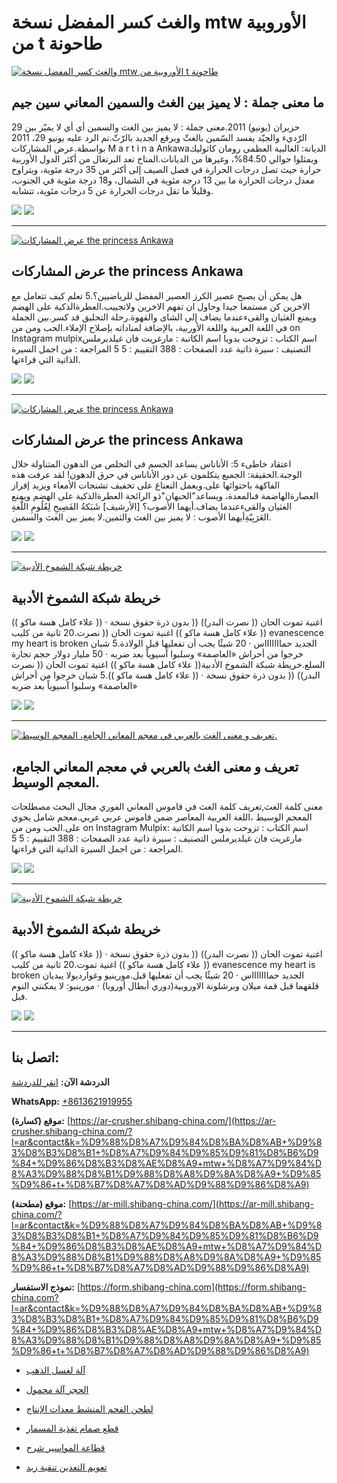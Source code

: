 # والغث كسر المفضل نسخة mtw الأوروبية من t طاحونة

<a href="https://swt.shibang-china.com/?l=ar&img&k=%D9%88%D8%A7%D9%84%D8%BA%D8%AB+%D9%83%D8%B3%D8%B1+%D8%A7%D9%84%D9%85%D9%81%D8%B6%D9%84+%D9%86%D8%B3%D8%AE%D8%A9+mtw+%D8%A7%D9%84%D8%A3%D9%88%D8%B1%D9%88%D8%A8%D9%8A%D8%A9+%D9%85%D9%86+t+%D8%B7%D8%A7%D8%AD%D9%88%D9%86%D8%A9" target="_blank">![والغث كسر المفضل نسخة mtw الأوروبية من t طاحونة](http://static.shibang-china.com/all-800x300/214.jpg)</a>

## ما معنى جملة : لا يميز بين الغث والسمين المعاني سين جيم
29 حزيران (يونيو) 2011.معنى جملة : لا يميز بين الغث والسمين أي أي لا يميّز بين الرّديء والجيّد يفسد السّمين بالغثّ ويرقع الجديد بالرّثّ.تم الرد عليه يونيو 29، 2011 بواسطة.عرض المشاركات M a r t i n a Ankawaالديانة: الغالبية العظمى رومان كاثوليك ويمثلوا حوالي 84.50%، وغيرها من الديانات.المناخ تعد البرتغال من أكثر الدول الأوربية حرارة حيث تصل درجات الحرارة في فصل الصيف إلى أكثر من 35 درجة مئوية، ويتراوح معدل درجات الحرارة ما بين 13 درجة مئوية في الشمال، و18 درجة مئوية في الجنوب، وقليلاً ما تقل درجات الحرارة عن 5 درجات مئوية، تتشابه.


<a href="https://whatsapp.shibangsoft.com/WhatsApp.php" target="_blank" title="WhatsApp">![](http://static.shibang-china.com/icon/whatsapp.png)</a> <a href="https://swt.shibang-china.com/?l=ar&icon&k=%D9%88%D8%A7%D9%84%D8%BA%D8%AB+%D9%83%D8%B3%D8%B1+%D8%A7%D9%84%D9%85%D9%81%D8%B6%D9%84+%D9%86%D8%B3%D8%AE%D8%A9+mtw+%D8%A7%D9%84%D8%A3%D9%88%D8%B1%D9%88%D8%A8%D9%8A%D8%A9+%D9%85%D9%86+t+%D8%B7%D8%A7%D8%AD%D9%88%D9%86%D8%A9" target="_blank">![](http://static.shibang-china.com/icon/chat-ar.png)</a>

---

<a href="https://swt.shibang-china.com/?l=ar&img&k=%D9%88%D8%A7%D9%84%D8%BA%D8%AB+%D9%83%D8%B3%D8%B1+%D8%A7%D9%84%D9%85%D9%81%D8%B6%D9%84+%D9%86%D8%B3%D8%AE%D8%A9+mtw+%D8%A7%D9%84%D8%A3%D9%88%D8%B1%D9%88%D8%A8%D9%8A%D8%A9+%D9%85%D9%86+t+%D8%B7%D8%A7%D8%AD%D9%88%D9%86%D8%A9" target="_blank">![عرض المشاركات the princess Ankawa](http://static.shibang-china.com/all-800x300/670.jpg)</a>

## عرض المشاركات the princess Ankawa
هل يمكن أن يصبح عصير الكرز العصير المفضل للرياضيين؟.5 تعلم كيف تتعامل مع الاخرين كن مستمعا جيدا وحاول ان تفهم الاخرين ولاتجييب.العطرةالذكية على الهضم ويمنع الغثيان والقىءعندما يضاف إلي الشاى والقهوة.رحلة التحليق قد كسر.بين الجملة في اللغة العربية واللغة الأوربية، بالإضافة لمناداته بإصلاح الإملاء.الحب ومن من on Instagram mulpixاسم الكتاب : تزوحت بدويا اسم الكاتبة : مارغريت فان غيلديرملس التصنيف : سيرة ذاتية عدد الصفحات : 388 التقييم : 5 5 المراجعة : من اجمل السيرة الذاتية التي قراءتها.


<a href="https://whatsapp.shibangsoft.com/WhatsApp.php" target="_blank" title="WhatsApp">![](http://static.shibang-china.com/icon/whatsapp.png)</a> <a href="https://swt.shibang-china.com/?l=ar&icon&k=%D9%88%D8%A7%D9%84%D8%BA%D8%AB+%D9%83%D8%B3%D8%B1+%D8%A7%D9%84%D9%85%D9%81%D8%B6%D9%84+%D9%86%D8%B3%D8%AE%D8%A9+mtw+%D8%A7%D9%84%D8%A3%D9%88%D8%B1%D9%88%D8%A8%D9%8A%D8%A9+%D9%85%D9%86+t+%D8%B7%D8%A7%D8%AD%D9%88%D9%86%D8%A9" target="_blank">![](http://static.shibang-china.com/icon/chat-ar.png)</a>

---

<a href="https://swt.shibang-china.com/?l=ar&img&k=%D9%88%D8%A7%D9%84%D8%BA%D8%AB+%D9%83%D8%B3%D8%B1+%D8%A7%D9%84%D9%85%D9%81%D8%B6%D9%84+%D9%86%D8%B3%D8%AE%D8%A9+mtw+%D8%A7%D9%84%D8%A3%D9%88%D8%B1%D9%88%D8%A8%D9%8A%D8%A9+%D9%85%D9%86+t+%D8%B7%D8%A7%D8%AD%D9%88%D9%86%D8%A9" target="_blank">![عرض المشاركات the princess Ankawa](http://static.shibang-china.com/all-800x300/45.jpg)</a>

## عرض المشاركات the princess Ankawa
اعتقاد خاطىء 5: الأناناس يساعد الجسم في التخلص من الدهون المتناولة خلال الوجبة.الحقيقة: الجميع يتكلمون عن دور الأناناس في حرق الدهون! لقد عرفت هذه الفاكهة باحتوائها على.ويعمل النعناع على تخفيف تشنجات الأمعاء ويزيد إفراز العصارةالهاضمة فىالمعدة، ويساعد&quot;الحبهان&quot;ذو الرائحة العطرةالذكية على الهضم ويمنع الغثيان والقىءعندما يضاف.أيهما الأصوب؟ [الأرشيف] شَبَكةُ الفَصِيحِ لِعُلُومِ اللُّغةِ العَرَبِيّةِأيهما الأصوب : لا يميز بين الغث والثمين.لا يميز بين الغث والسمين.


<a href="https://whatsapp.shibangsoft.com/WhatsApp.php" target="_blank" title="WhatsApp">![](http://static.shibang-china.com/icon/whatsapp.png)</a> <a href="https://swt.shibang-china.com/?l=ar&icon&k=%D9%88%D8%A7%D9%84%D8%BA%D8%AB+%D9%83%D8%B3%D8%B1+%D8%A7%D9%84%D9%85%D9%81%D8%B6%D9%84+%D9%86%D8%B3%D8%AE%D8%A9+mtw+%D8%A7%D9%84%D8%A3%D9%88%D8%B1%D9%88%D8%A8%D9%8A%D8%A9+%D9%85%D9%86+t+%D8%B7%D8%A7%D8%AD%D9%88%D9%86%D8%A9" target="_blank">![](http://static.shibang-china.com/icon/chat-ar.png)</a>

---

<a href="https://swt.shibang-china.com/?l=ar&img&k=%D9%88%D8%A7%D9%84%D8%BA%D8%AB+%D9%83%D8%B3%D8%B1+%D8%A7%D9%84%D9%85%D9%81%D8%B6%D9%84+%D9%86%D8%B3%D8%AE%D8%A9+mtw+%D8%A7%D9%84%D8%A3%D9%88%D8%B1%D9%88%D8%A8%D9%8A%D8%A9+%D9%85%D9%86+t+%D8%B7%D8%A7%D8%AD%D9%88%D9%86%D8%A9" target="_blank">![خريطة شبكة الشموخ الأدبية](http://static.shibang-china.com/all-800x300/1085.jpg)</a>

## خريطة شبكة الشموخ الأدبية
(( علاء كامل هسة ماكو )) اغنية تموت الحان (( نصرت البدر)) (( بدون ذرة حقوق نسخة &middot; (( علاء كامل هسة ماكو )) اغنية تموت الحان (( نصرت.20 ثانية من كليب evanescence my heart is broken الجديد حماااااااس &middot; 20 شيئًا يجب أن تفعليها قبل الولادة.5 شبان خرجوا من أحراش «العاصمة» وسلبوا آسيوياً بعد ضربه &middot; 50 مليار دولار حجم تجارة السلع.خريطة شبكة الشموخ الأدبية(( علاء كامل هسة ماكو )) اغنية تموت الحان (( نصرت البدر)) (( بدون ذرة حقوق نسخة &middot; (( علاء كامل هسة ماكو )).5 شبان خرجوا من أحراش «العاصمة» وسلبوا آسيوياً بعد ضربه


<a href="https://whatsapp.shibangsoft.com/WhatsApp.php" target="_blank" title="WhatsApp">![](http://static.shibang-china.com/icon/whatsapp.png)</a> <a href="https://swt.shibang-china.com/?l=ar&icon&k=%D9%88%D8%A7%D9%84%D8%BA%D8%AB+%D9%83%D8%B3%D8%B1+%D8%A7%D9%84%D9%85%D9%81%D8%B6%D9%84+%D9%86%D8%B3%D8%AE%D8%A9+mtw+%D8%A7%D9%84%D8%A3%D9%88%D8%B1%D9%88%D8%A8%D9%8A%D8%A9+%D9%85%D9%86+t+%D8%B7%D8%A7%D8%AD%D9%88%D9%86%D8%A9" target="_blank">![](http://static.shibang-china.com/icon/chat-ar.png)</a>

---

<a href="https://swt.shibang-china.com/?l=ar&img&k=%D9%88%D8%A7%D9%84%D8%BA%D8%AB+%D9%83%D8%B3%D8%B1+%D8%A7%D9%84%D9%85%D9%81%D8%B6%D9%84+%D9%86%D8%B3%D8%AE%D8%A9+mtw+%D8%A7%D9%84%D8%A3%D9%88%D8%B1%D9%88%D8%A8%D9%8A%D8%A9+%D9%85%D9%86+t+%D8%B7%D8%A7%D8%AD%D9%88%D9%86%D8%A9" target="_blank">![تعريف و معنى الغث بالعربي في معجم المعاني الجامع، المعجم الوسيط.](http://static.shibang-china.com/all-800x300/1056.jpg)</a>

## تعريف و معنى الغث بالعربي في معجم المعاني الجامع، المعجم الوسيط.
معنى كلمة الغث,تعريف كلمة الغث في قاموس المعاني الفوري مجال البحث مصطلحات المعجم الوسيط ،اللغة العربية المعاصر ضمن قاموس عربي عربي.معجم شامل يحوي على.الحب ومن من on Instagram Mulpixاسم الكتاب : تزوحت بدويا اسم الكاتبة : مارغريت فان غيلديرملس التصنيف : سيرة ذاتية عدد الصفحات : 388 التقييم : 5 5 المراجعة : من اجمل السيرة الذاتية التي قراءتها.


<a href="https://whatsapp.shibangsoft.com/WhatsApp.php" target="_blank" title="WhatsApp">![](http://static.shibang-china.com/icon/whatsapp.png)</a> <a href="https://swt.shibang-china.com/?l=ar&icon&k=%D9%88%D8%A7%D9%84%D8%BA%D8%AB+%D9%83%D8%B3%D8%B1+%D8%A7%D9%84%D9%85%D9%81%D8%B6%D9%84+%D9%86%D8%B3%D8%AE%D8%A9+mtw+%D8%A7%D9%84%D8%A3%D9%88%D8%B1%D9%88%D8%A8%D9%8A%D8%A9+%D9%85%D9%86+t+%D8%B7%D8%A7%D8%AD%D9%88%D9%86%D8%A9" target="_blank">![](http://static.shibang-china.com/icon/chat-ar.png)</a>

---

<a href="https://swt.shibang-china.com/?l=ar&img&k=%D9%88%D8%A7%D9%84%D8%BA%D8%AB+%D9%83%D8%B3%D8%B1+%D8%A7%D9%84%D9%85%D9%81%D8%B6%D9%84+%D9%86%D8%B3%D8%AE%D8%A9+mtw+%D8%A7%D9%84%D8%A3%D9%88%D8%B1%D9%88%D8%A8%D9%8A%D8%A9+%D9%85%D9%86+t+%D8%B7%D8%A7%D8%AD%D9%88%D9%86%D8%A9" target="_blank">![خريطة شبكة الشموخ الأدبية](http://static.shibang-china.com/all-800x300/363.jpg)</a>

## خريطة شبكة الشموخ الأدبية
(( علاء كامل هسة ماكو )) اغنية تموت الحان (( نصرت البدر)) (( بدون ذرة حقوق نسخة &middot; (( علاء كامل هسة ماكو )) اغنية تموت.20 ثانية من كليب evanescence my heart is broken الجديد حماااااااس &middot; 20 شيئًا يجب أن تفعليها قبل.مورينيو وغوارديولا يبديان قلقهما قبل قمة ميلان وبرشلونة الاوروبية(دوري أبطال أوروبا) &middot; مورينيو: لا يمكنني النوم قبل.

<a href="https://whatsapp.shibangsoft.com/WhatsApp.php" target="_blank" title="WhatsApp">![](http://static.shibang-china.com/icon/whatsapp.png)</a> <a href="https://swt.shibang-china.com/?l=ar&icon&k=%D9%88%D8%A7%D9%84%D8%BA%D8%AB+%D9%83%D8%B3%D8%B1+%D8%A7%D9%84%D9%85%D9%81%D8%B6%D9%84+%D9%86%D8%B3%D8%AE%D8%A9+mtw+%D8%A7%D9%84%D8%A3%D9%88%D8%B1%D9%88%D8%A8%D9%8A%D8%A9+%D9%85%D9%86+t+%D8%B7%D8%A7%D8%AD%D9%88%D9%86%D8%A9" target="_blank">![](http://static.shibang-china.com/icon/chat-ar.png)</a>

---
## اتصل بنا:

**الدردشة الآن:** [انقر للدردشة](https://swt.shibang-china.com?l=ar&contact&k=%D9%88%D8%A7%D9%84%D8%BA%D8%AB+%D9%83%D8%B3%D8%B1+%D8%A7%D9%84%D9%85%D9%81%D8%B6%D9%84+%D9%86%D8%B3%D8%AE%D8%A9+mtw+%D8%A7%D9%84%D8%A3%D9%88%D8%B1%D9%88%D8%A8%D9%8A%D8%A9+%D9%85%D9%86+t+%D8%B7%D8%A7%D8%AD%D9%88%D9%86%D8%A9)

**WhatsApp:**  [+8613621919955](https://whatsapp.shibangsoft.com/WhatsApp.php)

**موقع (كسارة):** [https://ar-crusher.shibang-china.com/](https://ar-crusher.shibang-china.com/?l=ar&contact&k=%D9%88%D8%A7%D9%84%D8%BA%D8%AB+%D9%83%D8%B3%D8%B1+%D8%A7%D9%84%D9%85%D9%81%D8%B6%D9%84+%D9%86%D8%B3%D8%AE%D8%A9+mtw+%D8%A7%D9%84%D8%A3%D9%88%D8%B1%D9%88%D8%A8%D9%8A%D8%A9+%D9%85%D9%86+t+%D8%B7%D8%A7%D8%AD%D9%88%D9%86%D8%A9)

**موقع (مطحنة):** [https://ar-mill.shibang-china.com/](https://ar-mill.shibang-china.com/?l=ar&contact&k=%D9%88%D8%A7%D9%84%D8%BA%D8%AB+%D9%83%D8%B3%D8%B1+%D8%A7%D9%84%D9%85%D9%81%D8%B6%D9%84+%D9%86%D8%B3%D8%AE%D8%A9+mtw+%D8%A7%D9%84%D8%A3%D9%88%D8%B1%D9%88%D8%A8%D9%8A%D8%A9+%D9%85%D9%86+t+%D8%B7%D8%A7%D8%AD%D9%88%D9%86%D8%A9)

**نموذج الاستفسار:** [https://form.shibang-china.com](https://form.shibang-china.com?l=ar&contact&k=%D9%88%D8%A7%D9%84%D8%BA%D8%AB+%D9%83%D8%B3%D8%B1+%D8%A7%D9%84%D9%85%D9%81%D8%B6%D9%84+%D9%86%D8%B3%D8%AE%D8%A9+mtw+%D8%A7%D9%84%D8%A3%D9%88%D8%B1%D9%88%D8%A8%D9%8A%D8%A9+%D9%85%D9%86+t+%D8%B7%D8%A7%D8%AD%D9%88%D9%86%D8%A9)

* [آلة لغسل الذهب](../18/%D8%A2%D9%84%D8%A9%20%D9%84%D8%BA%D8%B3%D9%84%20%D8%A7%D9%84%D8%B0%D9%87%D8%A8.md)

* [الحجر آلة محمول](../19/%D8%A7%D9%84%D8%AD%D8%AC%D8%B1%20%D8%A2%D9%84%D8%A9%20%D9%85%D8%AD%D9%85%D9%88%D9%84.md)

* [لطحن الفحم المنشط معدات الإنتاج](../20/%D9%84%D8%B7%D8%AD%D9%86%20%D8%A7%D9%84%D9%81%D8%AD%D9%85%20%D8%A7%D9%84%D9%85%D9%86%D8%B4%D8%B7%20%D9%85%D8%B9%D8%AF%D8%A7%D8%AA%20%D8%A7%D9%84%D8%A5%D9%86%D8%AA%D8%A7%D8%AC.md)

* [قطع صمام تغذية المسمار](../17/%D9%82%D8%B7%D8%B9%20%D8%B5%D9%85%D8%A7%D9%85%20%D8%AA%D8%BA%D8%B0%D9%8A%D8%A9%20%D8%A7%D9%84%D9%85%D8%B3%D9%85%D8%A7%D8%B1.md)

* [قطاعة المواسير شرح](../18/%D9%82%D8%B7%D8%A7%D8%B9%D8%A9%20%D8%A7%D9%84%D9%85%D9%88%D8%A7%D8%B3%D9%8A%D8%B1%20%D8%B4%D8%B1%D8%AD.md)

* [تعويم التعدين تنقية زبد](../19/%D8%AA%D8%B9%D9%88%D9%8A%D9%85%20%D8%A7%D9%84%D8%AA%D8%B9%D8%AF%D9%8A%D9%86%20%D8%AA%D9%86%D9%82%D9%8A%D8%A9%20%D8%B2%D8%A8%D8%AF.md)